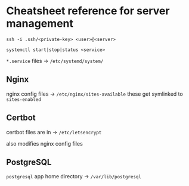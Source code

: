 # Cheatsheet reference for server management

`ssh -i .ssh/<private-key> <user>@<server>`

`systemctl start|stop|status <service>`

`*.service` files -> `/etc/systemd/system/`
## Nginx

nginx config files -> `/etc/nginx/sites-available` these get symlinked to `sites-enabled`


## Certbot

certbot files are in -> `/etc/letsencrypt`

also modifies nginx config files

## PostgreSQL

`postgresql` app home directory -> `/var/lib/postgresql`